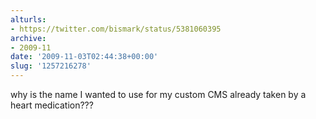 ```yaml
---
alturls:
- https://twitter.com/bismark/status/5381060395
archive:
- 2009-11
date: '2009-11-03T02:44:38+00:00'
slug: '1257216278'
---
```


why is the name I wanted to use for my custom CMS already taken by a heart medication???

